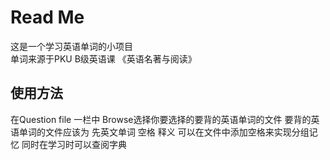 # Read Me
这是一个学习英语单词的小项目  
单词来源于PKU B级英语课 《英语名著与阅读》
## 使用方法
在Question file 一栏中 Browse选择你要选择的要背的英语单词的文件
要背的英语单词的文件应该为 先英文单词 空格 释义
可以在文件中添加空格来实现分组记忆
同时在学习时可以查阅字典



